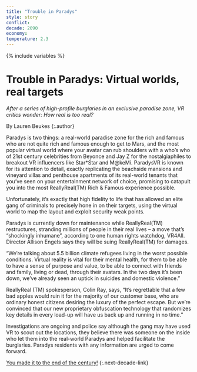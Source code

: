 ```yaml
---
title: "Trouble in Paradys"
style: story
conflict: 
decade: 2090
economy: 
temperature: 2.3
---
```


{% include variables %}


# Trouble in Paradys: Virtual worlds, real targets

*After a series of high-profile burglaries in an exclusive paradise zone, VR critics wonder: How real is too real?*

By Lauren Beukes
{:.author}

Paradys is two things: a real-world paradise zone for the rich and famous who are not quite rich and famous enough to get to Mars, and the most popular virtual world where your avatar can rub shoulders with a who’s who of 21st century celebrities from Beyonce and Jay Z for the nostalgiaphiles to breakout VR influencers like Star\*Star and M@keMi. ParadysVR is known for its attention to detail, exactly replicating the beachside mansions and vineyard villas and penthouse apartments of its real-world tenants that you’ve seen on your entertainment network of choice, promising to catapult you into the most ReallyReal(TM) Rich & Famous experience possible.

Unfortunately, it’s exactly that high fidelity to life that has allowed an elite gang of criminals to precisely hone in on their targets, using the virtual world to map the layout and exploit security weak points.

Paradys is currently down for maintenance while ReallyReal(TM) restructures, stranding millions of people in their real lives – a move that’s “shockingly inhumane”, according to one human rights watchdog, VR4All. Director Allison Engels says they will be suing ReallyReal(TM) for damages.

“We’re talking about 5.5 billion climate refugees living in the worst possible conditions. Virtual reality is vital for their mental health, for them to be able to have a sense of purpose and value, to be able to connect with friends and family, living or dead, through their avatars. In the two days it’s been down, we’ve already seen an uptick in suicides and domestic violence.”

ReallyReal (TM) spokesperson, Colin Ray, says, “It’s regrettable that a few bad apples would ruin it for the majority of our customer base, who are ordinary honest citizens desiring the luxury of the perfect escape. But we’re convinced that our new proprietary obfuscation technology that randomizes key details in every load-up will have us back up and running in no time.”

Investigations are ongoing and police say although the gang may have used VR to scout out the locations, they believe there was someone on the inside who let them into the real-world Paradys and helped facilitate the burglaries. Paradys residents with any information are urged to come forward.

[You made it to the end of the century!](ending_2100-billionaire-saviours.html)
{:.next-decade-link}
